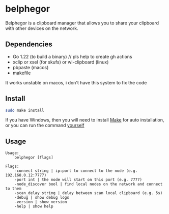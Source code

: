 # belphegor

Belphegor is a clipboard manager that allows you to share your clipboard with other devices on the network.

## Dependencies

- Go 1.22 (to build a binary) // pls help to create gh actions
- xclip or xsel (for skufs) or wl-clipboard (linux)
- pbpaste (macos)
- makefile

It works unstable on macos, i don't have this system to fix the code

## Install

```sh
sudo make install
```

If you have Windows, then you will need to install [Make](https://stackoverflow.com/questions/2532234/how-to-run-a-makefile-in-windows) for auto installation, or you can run the command [yourself](Makefile#L27)

## Usage
```
Usage:
	belphegor [flags]

Flags:
	-connect string | ip:port to connect to the node (e.g. 192.168.0.12:7777)
	-port int | the node will start on this port (e.g. 7777)
	-node_discover bool | find local nodes on the network and connect to them
	-scan_delay string | delay between scan local clipboard (e.g. 5s)
	-debug | show debug logs
	-version | show version
	-help | show help
```